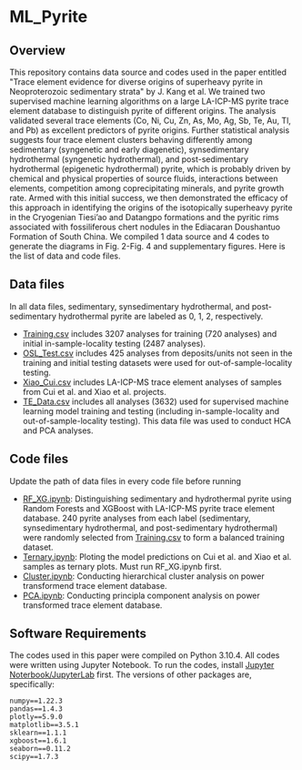 # ML_Pyrite

## Overview
This repository contains data source and codes used in the paper entitled "Trace element evidence for diverse origins of superheavy pyrite in Neoproterozoic sedimentary strata" by J. Kang et al. We trained two supervised machine learning algorithms on a large LA-ICP-MS pyrite trace element database to distinguish pyrite of different origins. The analysis validated several trace elements (Co, Ni, Cu, Zn, As, Mo, Ag, Sb, Te, Au, Tl, and Pb) as excellent predictors of pyrite origins. Further statistical analysis suggests four trace element clusters behaving differently among sedimentary (syngenetic and early diagenetic), synsedimentary hydrothermal (syngenetic hydrothermal), and post-sedimentary hydrothermal (epigenetic hydrothermal) pyrite, which is probably driven by chemical and physical properties of source fluids, interactions between elements, competition among coprecipitating minerals, and pyrite growth rate. Armed with this initial success, we then demonstrated the efficacy of this approach in identifying the origins of the isotopically superheavy pyrite in the Cryogenian Tiesi’ao and Datangpo formations and the pyritic rims associated with fossiliferous chert nodules in the Ediacaran Doushantuo Formation of South China. We compiled 1 data source and 4 codes to generate the diagrams in Fig. 2-Fig. 4 and supplementary figures. Here is the list of data and code files.

## Data files
In all data files, sedimentary, synsedimentary hydrothermal, and post-sedimentary hydrothermal pyrite are labeled as 0, 1, 2, respectively.
  - [Training.csv](data/Training.csv) includes 3207 analyses for training (720 analyses) and initial in-sample-locality testing (2487 analyses). 
  - [OSL_Test.csv](data/OSL_Test.csv) includes 425 analyses from deposits/units not seen in the training and initial testing datasets were used for out-of-sample-locality testing.
  - [Xiao_Cui.csv](data/Xiao_Cui.csv) includes LA-ICP-MS trace element analyses of samples from Cui et al. and Xiao et al. projects.
  - [TE_Data.csv](data/TE_Data.csv) includes all analyses (3632) used for supervised machine learning model training and testing (including in-sample-locality and out-of-sample-locality testing). This data file was used to conduct HCA and PCA analyses.

## Code files
Update the path of data files in every code file before running
  - [RF_XG.ipynb](code/RF_XG.ipynb): Distinguishing sedimentary and hydrothermal pyrite using Random Forests and XGBoost with LA-ICP-MS pyrite trace element database. 240 pyrite analyses from each label (sedimentary, synsedimentary hydrothermal, and post-sedimentary hydrothermal) were randomly selected from [Training.csv](data/Training.csv) to form a balanced training dataset.
  - [Ternary.ipynb](code/Ternary.ipynb): Ploting the model predictions on Cui et al. and Xiao et al. samples as ternary plots. Must run RF_XG.ipynb first.
  - [Cluster.ipynb](code/Cluster.ipynb): Conducting hierarchical cluster analysis on power transformend trace element database.
  - [PCA.ipynb](code/PCA.ipynb): Conducting principla component analysis on power transformed trace element database.

## Software Requirements
The codes used in this paper were compiled on Python 3.10.4. All codes were written using Jupyter Notebook. To run the codes, install [Jupyter Noterbook/JupyterLab](https://jupyter.org/install) first.
The versions of other packages are, specifically:
```
numpy==1.22.3
pandas==1.4.3
plotly==5.9.0
matplotlib==3.5.1
sklearn==1.1.1
xgboost==1.6.1
seaborn==0.11.2
scipy==1.7.3
```

